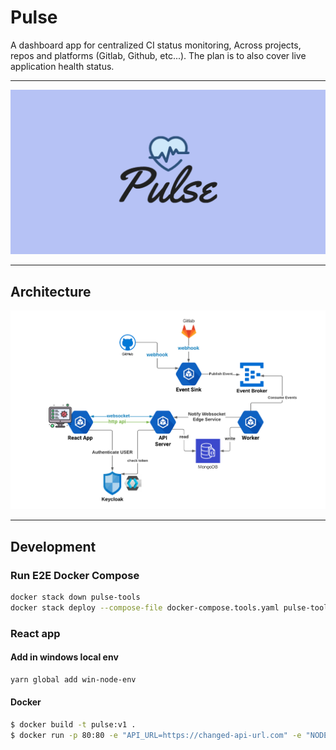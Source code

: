 # Pulse

A dashboard app for centralized CI status monitoring, Across projects, repos and platforms (Gitlab, Github, etc...). 
The plan is to also cover live application health status.

---
![](_assets/pulse.png)

---

## Architecture

![](_assets/arch.png)

---

## Development

### Run E2E Docker Compose

```bash
docker stack down pulse-tools
docker stack deploy --compose-file docker-compose.tools.yaml pulse-tools
```
### React app
#### Add in windows local env
```sh
yarn global add win-node-env
```
#### Docker

```sh
$ docker build -t pulse:v1 .
$ docker run -p 80:80 -e "API_URL=https://changed-api-url.com" -e "NODE_ENV=production" pulse:v1
```